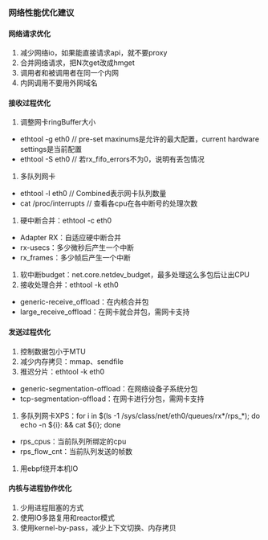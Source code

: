 ### 网络性能优化建议

#### 网络请求优化
1. 减少网络io，如果能直接请求api，就不要proxy
1. 合并网络请求，把N次get改成hmget
1. 调用者和被调用者在同一个内网
1. 内网调用不要用外网域名

#### 接收过程优化
1. 调整网卡ringBuffer大小
  * ethtool -g eth0 // pre-set maxinums是允许的最大配置，current hardware settings是当前配置
  * ethtool -S eth0 // 若rx_fifo_errors不为0，说明有丢包情况
1. 多队列网卡
  * ethtool -l eth0      // Combined表示网卡队列数量
  * cat /proc/interrupts // 查看各cpu在各中断号的处理次数
1. 硬中断合并：ethtool -c eth0
  * Adapter RX：自适应硬中断合并
  * rx-usecs：多少微秒后产生一个中断
  * rx_frames：多少帧后产生一个中断
1. 软中断budget：net.core.netdev_budget，最多处理这么多包后让出CPU
1. 接收处理合并：ethtool -k eth0
  * generic-receive_offload：在内核合并包
  * large_receive_offload：在网卡就合并包，需网卡支持

#### 发送过程优化
1. 控制数据包小于MTU
1. 减少内存拷贝：mmap、sendfile
1. 推迟分片：ethtool -k eth0
  * generic-segmentation-offload：在网络设备子系统分包
  * tcp-segmentation-offload：在网卡进行分包，需网卡支持
1. 多队列网卡XPS：for i in $(ls -1 /sys/class/net/eth0/queues/rx*/rps_*); do echo -n ${i}: && cat ${i}; done
  * rps_cpus：当前队列所绑定的cpu
  * rps_flow_cnt：当前队列发送的帧数
1. 用ebpf绕开本机IO

#### 内核与进程协作优化
1. 少用进程阻塞的方式
1. 使用IO多路复用和reactor模式
1. 使用kernel-by-pass，减少上下文切换、内存拷贝


